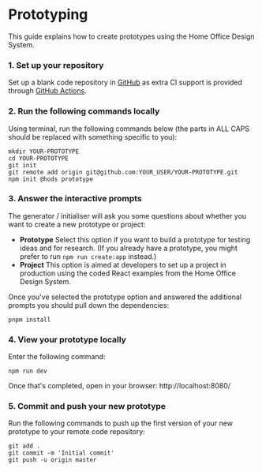 Prototyping
===========

This guide explains how to create prototypes using the Home Office Design System.

### 1. Set up your repository

Set up a blank code repository in [GitHub](https://github.com/) as
extra CI support is provided through [GitHub Actions](https://github.com/features/actions).


### 2. Run the following commands locally

Using terminal, run the following commands below (the parts in ALL CAPS should be replaced with something specific to
you):

```shell
mkdir YOUR-PROTOTYPE
cd YOUR-PROTOTYPE
git init
git remote add origin git@github.com:YOUR_USER/YOUR-PROTOTYPE.git
npm init @hods prototype
```


### 3. Answer the interactive prompts

The generator / initialiser will ask you some questions about whether you want to create a new prototype or
project:

- **Prototype**
  Select this option if you want to build a prototype for testing ideas and for research.
  (If you already have a prototype, you might prefer to run
  `npm run create:app` instead.)
- **Project**
  This option is aimed at developers to set up a project in production using the
  coded React examples from the Home Office Design System.

Once you've selected the prototype option and answered the additional prompts you should pull down the dependencies:

```shell
pnpm install
```


### 4. View your prototype locally

Enter the following command:

```shell
npm run dev
```
Once that's completed, open in your browser: http://localhost:8080/

### 5. Commit and push your new prototype

Run the following commands to push up the first version of your new
prototype to your remote code repository:

```shell
git add .
git commit -m 'Initial commit'
git push -u origin master
```
